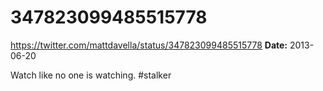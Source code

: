 # 347823099485515778
https://twitter.com/mattdavella/status/347823099485515778
**Date:** 2013-06-20

Watch like no one is watching. #stalker
